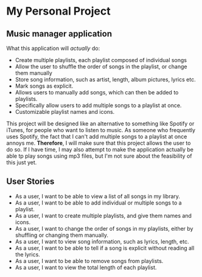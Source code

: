 # My Personal Project

## Music manager application

What this application will *actually* do:
- Create multiple playlists, each playlist composed of individual songs
- Allow the user to shuffle the order of songs in the playlist, or change them manually
- Store song information, such as artist, length, album pictures, lyrics etc.
- Mark songs as explicit. 
- Allows users to manually add songs, which can then be added to playlists. 
- Specifically allow users to add multiple songs to a playlist at once.
- Customizable playlist names and icons.


This project will be designed like an alternative to something like Spotify
or iTunes, for people who want to listen to music. As someone
who frequently uses Spotify, the fact that I can't add multiple
songs to a playlist at once annoys me. **Therefore**, I will make sure
that this project allows the user to do so. If I have time, I
may also attempt to make the application actually be able tp 
play songs using mp3 files, but I'm not sure about the feasibility of 
this just yet.

## User Stories

- As a user, I want to be able to view a list of all songs in my library.
- As a user, I want to be able to add individual or multiple songs to a playlist.
- As a user, I want to create multiple playlists, and give them names and icons.
- As a user, I want to change the order of songs in my playlists, either by shuffling or changing them manually.
- As a user, I want to view song information, such as lyrics, length, etc. 
- As a user, I want to be able to tell if a song is explicit without reading all the lyrics.
- As a user, I want to be able to remove songs from playlists.
- As a user, I want to view the total length of each playlist. 

